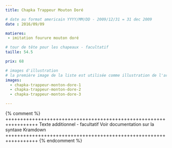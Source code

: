 ```yaml
---
title: Chapka Trappeur Mouton Doré

# date au format americain YYYY/MM/DD - 2009/12/31 = 31 dec 2009
date : 2016/09/09

matieres:
 - imitation fourure mouton doré

# tour de tête pour les chapeaux - facultatif
taille: 54.5

prix: 68

# images d'illustration
# la première image de la liste est utilisée comme illustration de l'article dans les pages de listing.
images:
  - chapka-trappeur-monton-dore-1
  - chapka-trappeur-monton-dore-2
  - chapka-trappeur-monton-dore-3

---
```

{% comment %} +++++++++++++++++++++++++++++++++++++++++++++++++++++++++++++++++
              Texte additionnel - facultatif
              Voir documentation sur la syntaxe Kramdown
+++++++++++++++++++++++++++++++++++++++++++++++++++++++++++++++++ {% endcomment %}
